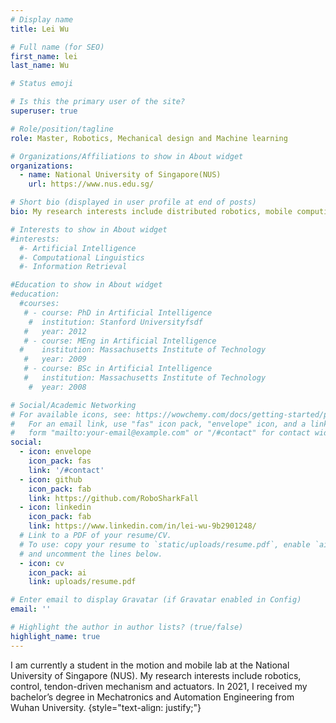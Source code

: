 ```yaml
---
# Display name
title: Lei Wu

# Full name (for SEO)
first_name: lei
last_name: Wu

# Status emoji

# Is this the primary user of the site?
superuser: true

# Role/position/tagline
role: Master, Robotics, Mechanical design and Machine learning

# Organizations/Affiliations to show in About widget
organizations:
  - name: National University of Singapore(NUS)
    url: https://www.nus.edu.sg/

# Short bio (displayed in user profile at end of posts)
bio: My research interests include distributed robotics, mobile computing and programmable matter.

# Interests to show in About widget
#interests:
  #- Artificial Intelligence
  #- Computational Linguistics
  #- Information Retrieval

#Education to show in About widget
#education:
  #courses:
   # - course: PhD in Artificial Intelligence
    #  institution: Stanford Universityfsdf
   #   year: 2012
   # - course: MEng in Artificial Intelligence
  #    institution: Massachusetts Institute of Technology
   #   year: 2009
   # - course: BSc in Artificial Intelligence
   #   institution: Massachusetts Institute of Technology
    #  year: 2008

# Social/Academic Networking
# For available icons, see: https://wowchemy.com/docs/getting-started/page-builder/#icons
#   For an email link, use "fas" icon pack, "envelope" icon, and a link in the
#   form "mailto:your-email@example.com" or "/#contact" for contact widget.
social:
  - icon: envelope
    icon_pack: fas
    link: '/#contact'
  - icon: github
    icon_pack: fab
    link: https://github.com/RoboSharkFall
  - icon: linkedin
    icon_pack: fab
    link: https://www.linkedin.com/in/lei-wu-9b2901248/
  # Link to a PDF of your resume/CV.
  # To use: copy your resume to `static/uploads/resume.pdf`, enable `ai` icons in `params.yaml`,
  # and uncomment the lines below.
  - icon: cv
    icon_pack: ai
    link: uploads/resume.pdf

# Enter email to display Gravatar (if Gravatar enabled in Config)
email: ''

# Highlight the author in author lists? (true/false)
highlight_name: true
---
```


I am currently a student in the motion and mobile lab at the National University of Singapore (NUS). My research interests include robotics, control, tendon-driven mechanism and actuators. In 2021, I received my bachelor’s degree in Mechatronics and Automation Engineering from Wuhan University.
{style="text-align: justify;"}
